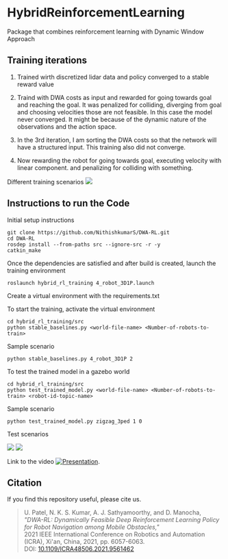 # HybridReinforcementLearning
Package that combines reinforcement learning with Dynamic Window Approach 

## Training iterations 

1) Trained wirth discretized lidar data and policy converged to a stable reward value

2) Traind with DWA costs as input and rewarded for going towards goal and reaching the goal. It was penalized for colliding, diverging from goal and choosing velocities those are not feasible. In this case the model never converged. It might be because of the dynamic nature of the observations and the action space. 

3) In the 3rd iteration, I am sorting the DWA costs so that the network will have a structured input. This training also did not converge. 

4) Now rewarding the robot for going towards goal, executing velocity with linear component. and penalizing for colliding with something. 

Different training scenarios
![](img/TrainEnv.png)

## Instructions to run the Code

Initial setup  instructions	
```
git clone https://github.com/NithishkumarS/DWA-RL.git
cd DWA-RL
rosdep install --from-paths src --ignore-src -r -y
catkin_make
```

Once the dependencies are satisfied and after build is created, launch the training environment
```
roslaunch hybrid_rl_training 4_robot_3D1P.launch
```
Create a virtual environment with the requirements.txt

To start the training, activate the virtual environment
```
cd hybrid_rl_training/src
python stable_baselines.py <world-file-name> <Number-of-robots-to-train>
```

Sample scenario
```
python stable_baselines.py 4_robot_3D1P 2
```


To test the trained model in a gazebo world
```
cd hybrid_rl_training/src
python test_trained_model.py <world-file-name> <Number-of-robots-to-train> <robot-id-topic-name>
```

Sample scenario
```
python test_trained_model.py zigzag_3ped 1 0
```

Test scenarios

![](img/zigzag_3ped.png)
![](img/dense1.png)

Link to the video [![Presentation](https://www.youtube.com/watch?v=iuPs5BPgbCI&feature=youtu.be)](https://www.youtube.com/watch?v=iuPs5BPgbCI&feature=youtu.be).

## Citation 
If you find this repository useful, please cite us.

> U. Patel, N. K. S. Kumar, A. J. Sathyamoorthy, and D. Manocha,  
> *"DWA-RL: Dynamically Feasible Deep Reinforcement Learning Policy for Robot Navigation among Mobile Obstacles,"*  
> 2021 IEEE International Conference on Robotics and Automation (ICRA), Xi'an, China, 2021, pp. 6057-6063.  
> DOI: [10.1109/ICRA48506.2021.9561462](https://doi.org/10.1109/ICRA48506.2021.9561462)  